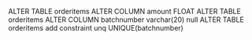 ALTER TABLE orderitems ALTER COLUMN amount FLOAT
ALTER TABLE orderitems ALTER COLUMN batchnumber varchar(20) null
ALTER TABLE orderitems add constraint unq UNIQUE(batchnumber)

